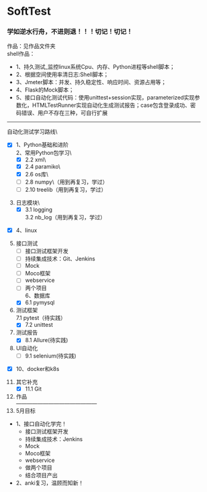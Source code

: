 # SoftTest
### 学如逆水行舟，不进则退！！！切记！切记！
作品：见作品文件夹\
shell作品：
- 1、持久测试_监控linux系统Cpu、内存、Python进程等shell脚本；
- 2、根据空间使用率清日志:Shell脚本；
- 3、Jmeter脚本：并发、持久稳定性、响应时间、资源占用等；
- 4、Flask的Mock脚本；
- 5、接口自动化测试代码：使用unittest+session实现，parameterized实现参数化，HTMLTestRunner实现自动化生成测试报告；case包含登录成功、密码错误、用户不存在三种，可自行扩展

----------------------------
自动化测试学习路线\
+ [x] 1、Python基础和进阶\
2、常用Python包学习\
    + [x] 2.2 xml\
    + [x] 2.4 paramiko\
    + [x] 2.6 os库\
    + [ ] 2.8 numpy\（用到再复习，学过）
    + [ ] 2.10 treelib（用到再复习，学过） 
3. 日志模块\
    + [x] 3.1 logging\
    3.2 nb_log（用到再复习，学过）
+ [x] 4、linux
5. 接口测试
    + [ ]  接口测试框架开发
    + [ ]  持续集成技术：Git、Jenkins
    + [ ]  Mock
    + [ ]  Moco框架
    + [ ]  webservice
    + [ ]  两个项目\
6、数据库
    + [x] 6.1 pymysql
7. 测试框架\
    7.1 pytest（待实践）
    + [x] 7.2 unittest
8. 测试报告
    + [x] 8.1 Allure(待实践)
9. UI自动化
    + [ ] 9.1 selenium(待实践)
+ [x] 10、docker和k8s
11. 其它补充
    + [x] 11.1 Git
12. 作品\
———————————————
13. 5月目标
- 1、接口自动化学完！
    - 接口测试框架开发
    - 持续集成技术：Jenkins
    - Mock
    - Moco框架
    - webservice
    - 做两个项目
    - 结合项目产出
- 2、anki复习，温顾而知新！
